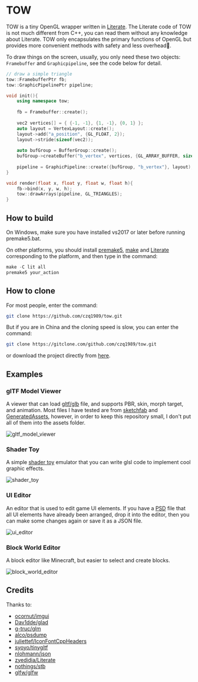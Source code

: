 # TOW

TOW is a tiny OpenGL wrapper written in [Literate](https://github.com/zyedidia/Literate). The Literate code of TOW is not much different from C++, you can read them without any knowledge about Literate. TOW only encapsulates the primary functions of OpenGL but provides more convenient methods with safety and less overhead🚀.

To draw things on the screen, usually, you only need these two objects:  `Framebuffer` and  `Graphicpipeline`,  see the code below for detail.

```C++
// draw a simple triangle
tow::FramebufferPtr fb;
tow::GraphicPipelinePtr pipeline;

void init(){
    using namespace tow;
    
    fb = Framebuffer::create();
    
    vec2 vertices[] = { {-1, -1}, {1, -1}, {0, 1} };
    auto layout = VertexLayout::create();
    layout->add("a_position", {GL_FLOAT, 2});
    layout->stride(sizeof(vec2));
    
    auto bufGroup = BufferGroup::create();
    bufGroup->createBuffer("b_vertex", vertices, {GL_ARRAY_BUFFER, sizeof(vec2), 3});
    
    pipeline = GraphicPipeline::create({bufGroup, "b_vertex"}, layout);
}

void render(float x, float y, float w, float h){    
    fb->bind(x, y, w, h);
    tow::drawArrays(pipeline, GL_TRIANGLES);
}
```

## How to build

On Windows, make sure you have installed vs2017 or later before running premake5.bat.

On other platforms, you should install [premake5](https://premake.github.io/download.html), [make](https://www.gnu.org/software/make/) and [Literate](https://github.com/zyedidia/Literate) corresponding to the platform, and then type in the command:

```C++
make -C lit all
premake5 your_action
```

## How to clone

For most people, enter the command:

```bash
git clone https://github.com/czq1989/tow.git
```

But if you are in China and the cloning speed is slow, you can enter the command:

```bash
git clone https://gitclone.com/github.com/czq1989/tow.git
```

or download the project directly from [here](https://share.weiyun.com/MrKPfxsF).

## Examples

### glTF Model Viewer

A viewer that can load [gltf/glb](https://github.com/KhronosGroup/glTF/blob/master/README.md) file, and supports PBR, skin, morph target, and animation. Most files I have tested are from [sketchfab](https://sketchfab.com/3d-models?features=downloadable&sort_by=-likeCount) and [GeneratedAssets](https://github.com/KhronosGroup/glTF-Asset-Generator), however, in order to keep this repository small, I don't put all of them into the assets folder.

![gltf_model_viewer](https://user-images.githubusercontent.com/34378986/99016175-7ba79d00-2591-11eb-9ebe-6b07d8c0dee4.gif)

### Shader Toy

A simple [shader toy](https://www.shadertoy.com/) emulator that you can write glsl code to implement cool graphic effects.

![shader_toy](https://user-images.githubusercontent.com/34378986/99018475-21104000-2595-11eb-8091-77cfe782f2ff.gif)

### UI Editor

An editor that is used to edit game UI elements. If you have a [PSD](https://en.wikipedia.org/wiki/Adobe_Photoshop#File_format) file that all UI elements have already been arranged, drop it into the editor, then you can make some changes again or save it as a JSON file.

![ui_editor](https://user-images.githubusercontent.com/34378986/99016271-b4e00d00-2591-11eb-955c-4f37120d06e9.gif)

### Block World Editor

A block editor like Minecraft, but easier to select and create blocks.

![block_world_editor](https://github.com/czq1989/tow/wiki/images/block_world_editor.gif)

## Credits

Thanks to:

* [ocornut/imgui](https://github.com/ocornut/imgui)
* [Dav1dde/glad](https://github.com/Dav1dde/glad)
* [g-truc/glm](https://github.com/g-truc/glm)
* [alco/psdump](https://github.com/alco/psdump)
* [juliettef/IconFontCppHeaders](https://github.com/juliettef/IconFontCppHeaders)
* [syoyo/tinygltf](https://github.com/syoyo/tinygltf)
* [nlohmann/json](https://github.com/nlohmann/json)
* [zyedidia/Literate](https://github.com/zyedidia/Literate)
* [nothings/stb](https://github.com/nothings/stb)
* [glfw/glfw](https://github.com/glfw/glfw)


